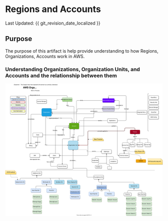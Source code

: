 #  Regions and Accounts
Last Updated: {{ git_revision_date_localized }}

## Purpose
The purpose of this artifact is help provide understanding to how Regions, Organizations, Accounts work in AWS.


### Understanding Organizations, Organization Units, and Accounts and the relationship between them
![](../images/aws-organization-structure.drawio..svg)

